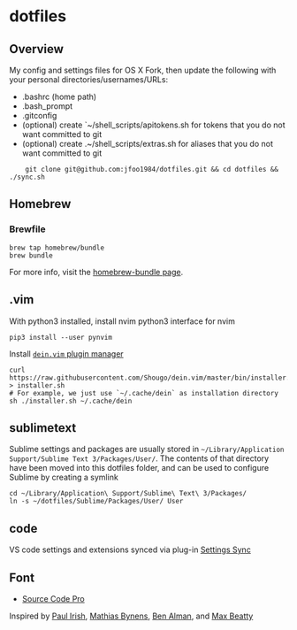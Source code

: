 # dotfiles
## Overview
My config and settings files for OS X
Fork, then update the following with your personal directories/usernames/URLs:
* .bashrc (home path)
* .bash_prompt
* .gitconfig
* (optional) create `~/shell_scripts/apitokens.sh for tokens that you do not want committed to git
* (optional) create .~/shell_scripts/extras.sh for aliases that you do not want committed to git
```
    git clone git@github.com:jfoo1984/dotfiles.git && cd dotfiles && ./sync.sh
```

## Homebrew
### Brewfile
```
brew tap homebrew/bundle
brew bundle
```
For more info, visit the [homebrew-bundle page](https://github.com/Homebrew/homebrew-bundle).

## .vim

With python3 installed, install nvim python3 interface for nvim
```
pip3 install --user pynvim
```

Install [`dein.vim` plugin manager](https://github.com/Shougo/dein.vim)
```
curl https://raw.githubusercontent.com/Shougo/dein.vim/master/bin/installer.sh > installer.sh
# For example, we just use `~/.cache/dein` as installation directory
sh ./installer.sh ~/.cache/dein
```

## sublimetext
Sublime settings and packages are usually stored in `~/Library/Application Support/Sublime Text 3/Packages/User/`.  The contents of that directory have been moved into this dotfiles folder, and can be used to configure Sublime by creating a symlink
```
cd ~/Library/Application\ Support/Sublime\ Text\ 3/Packages/
ln -s ~/dotfiles/Sublime/Packages/User/ User
```

## code
VS code settings and extensions synced via plug-in [Settings Sync](https://marketplace.visualstudio.com/items?itemName=Shan.code-settings-sync)


## Font
* [Source Code Pro](https://github.com/adobe-fonts/source-code-pro)

Inspired by [Paul Irish](https://github.com/paulirish/dotfiles), [Mathias Bynens](https://github.com/mathiasbynens/dotfiles/), [Ben Alman](https://github.com/cowboy/dotfiles), and [Max Beatty](https://github.com/maxbeatty/dotfiles)

